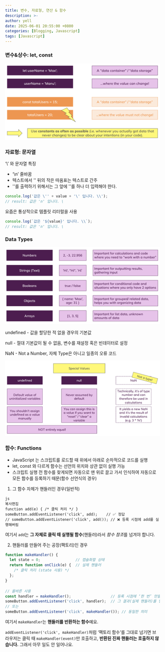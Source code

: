 ```yaml
---
title: 변수, 자료형, 연산 & 함수
description: >-
author: yell
date: 2025-06-01 20:55:00 +0800
categories: [Blogging, Javascript]
tags: [Javascript]
---
```


### 변수&상수: let, const

![image.png](/assets/img/js_002_01.png)

### 자료형: 문자열

‘\’ 와 문자열 특징

- ‘\n’ 줄바꿈
- 텍스트에서 '\' 뒤의 작은 따옴표는 텍스트로 간주
- '\'를 출력하기 위해서는 그 앞에 '\'를 하나 더 입력해야 한다.

```jsx
console.log('값은 \'' + value + '\' 입니다. \\');
// result: 값은 'n' 입니다. \
```

요즘은 통상적으로 템플릿 리터럴을 사용

```jsx
console.log(`값은 '${value}' 입니다. \\`);
// result: 값은 'n' 입니다. \
```

### Data Types

![image.png](/assets/img/js_002_02.png)

undefined - 값을 할당한 적 없을 경우의 기본값

null - 절대 기본값이 될 수 없음, 변수를 재설정 혹은 빈데이터로 설정

NaN - Not a Number, 자체 Type은 아니고 일종의 오류 코드

![image.png](/assets/img/js_002_03.png)

### 함수: Functions

- JavaScript 는 스크립트를 로드할 때 위에서 아래로 순차적으로 코드를 실행
- let, const 와 다르게 함수는 선언의 위치와 상관 없이 실행 가능
- 스크립트 실행 전 함수를 찾게되면 자동으로 맨 위로 끌고 가서 인식하여 자동으로 모든 함수를 등록하기 때문(함수 선언식의 경우)

1) 그 함수 자체가 핸들러인 경우(일반적)

```
js
복사편집
function add(e) { /* 클릭 처리 */ }
someButton.addEventListener('click', add);    // ✅ 정답
// someButton.addEventListener('click', add()); // ❌ 등록 시점에 add를 실행해버림

```

여기서 `add`는 **그 자체로 클릭 때 실행될 함수**(핸들러)라서 *함수 참조*를 넘겨야 합니다.

2) 핸들러를 만들어 주는 공장(팩토리)인 경우

```jsx
function makeHandler() {
  let state = 0;                // 캡슐화할 상태
  return function onClick(e) {  // 실제 핸들러
    /* 클릭 처리 (state 사용) */
  };
}

// 올바른 사용
const handler = makeHandler();                  // 등록 시점에 ‘한 번’ 만들어서
someButton.addEventListener('click', handler);  // 그 결과(실제 핸들러)를 넘김
// 또는
someButton.addEventListener('click', makeHandler()); // 동일한 의미
```

여기서 `makeHandler`는 **핸들러를 반환하는 함수**예요.

`addEventListener('click', makeHandler)`처럼 ‘팩토리 함수’를 그대로 넘기면 브라우저는 클릭 때 `makeHandler(event)`만 호출하고, **반환된 진짜 핸들러는 호출하지 않습니다.** 그래서 아무 일도 안 일어나요.
